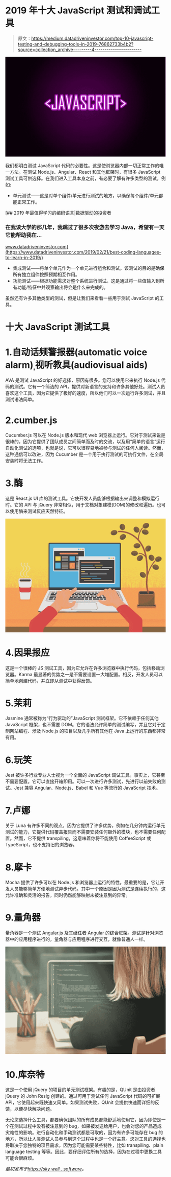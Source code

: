 # 2019 年十大 JavaScript 测试和调试工具

> 原文：<https://medium.datadriveninvestor.com/top-10-javascript-testing-and-debugging-tools-in-2019-76862733b4b2?source=collection_archive---------4----------------------->

![](img/0eb7d1188f6c4279113fe208756a6840.png)

我们都明白测试 JavaScript 代码的必要性。这是使浏览器内部一切正常工作的唯一方法。在测试 Node.js、Angular、React 和其他框架时，有很多 JavaScript 测试工具可供选择。在我们进入工具本身之前，有必要了解有许多类型的测试，例如:

*   单元测试——这是对单个组件/单元进行测试的地方，以确保每个组件/单元都能正常工作。

[](https://www.datadriveninvestor.com/2019/02/21/best-coding-languages-to-learn-in-2019/) [## 2019 年最值得学习的编码语言|数据驱动的投资者

### 在我读大学的那几年，我跳过了很多次夜游去学习 Java，希望有一天它能帮助我在…

www.datadriveninvestor.com](https://www.datadriveninvestor.com/2019/02/21/best-coding-languages-to-learn-in-2019/) 

*   集成测试——将单个单元作为一个单元进行组合和测试。该测试的目的是确保所有独立组件按照预期相互作用。
*   功能测试——根据功能需求对整个系统进行测试。这是通过将一些值输入到所有功能/特征中并观察输出将会是什么来完成的。

虽然还有许多其他类型的测试，但是让我们来看看一些用于测试 JavaScript 的工具。

# 十大 JavaScript 测试工具

# 1.自动话频警报器(automatic voice alarm)ˌ视听教具(audiovisual aids)

AVA 是测试 JavaScript 的好选择，原因有很多。您可以使用它来执行 Node.js 代码的测试。它有一个简洁的 API，提供对新语言的支持和许多其他好处。测试人员喜欢这个工具，因为它提供了极好的速度，所以他们可以一次运行许多测试，并且测试语法简单。

# 2.cumber.js

Cucumber.js 可以在 Node.js 版本和现代 web 浏览器上运行。它对于测试来说是很棒的，因为它提供了团队成员之间简单而及时的交流，以及用“简单的语言”运行自动化测试的选项，也就是说，它可以很容易地被参与测试的任何人阅读。然而，这种通信可以改进，因为 Cucumber 是一个用于执行测试的可执行文件，在全局安装时将无法工作。

# 3.酶

这是 React.js UI 库的测试工具。它使开发人员能够根据输出来调整和模拟运行时。它的 API 与 jQuery 非常相似，用于文档对象建模(DOM)的修改和遍历。也可以使用酶来测试反应天然特征。

![](img/2ce9e343142e3bccad2a28a48d2e7ef7.png)

# 4.因果报应

这是一个很棒的 JS 测试工具，因为它允许在许多浏览器中执行代码，包括移动浏览器。Karma 最显著的优势之一是不需要设置一大堆配置。相反，开发人员可以简单地创建代码，并立即从测试中获得反馈。

# 5.茉莉

Jasmine 通常被称为“行为驱动的”JavaScript 测试框架。它不依赖于任何其他 JavaScript 框架，也不需要 DOM。它的语法允许简单的测试编写，并且它对于定制网站编程、涉及 Node.js 的项目以及几乎所有其他在 Java 上运行的东西都非常有用。

# 6.玩笑

Jest 被许多行业专业人士视为一个全面的 JavaScript 调试工具。事实上，它甚至不需要配置。它可以直接开箱即用。可以一次进行许多测试，先进行以前失败的测试。Jest 兼容 Angular、Node.js、Babel 和 Vue 等流行的 JavaScript 技术。

# 7.卢娜

关于 Luna 有许多不同的观点，因为它提供了许多优势，例如在几分钟内运行单元测试的能力，它提供代码覆盖报告而不需要安装任何额外的模块，也不需要任何配置。然而，它不提供 transpiling，这意味着你将不能使用 CoffeeScript 或 TypeScript，也不支持旧的浏览器。

# 8.摩卡

Mocha 提供了许多可以在 Node.js 和浏览器上运行的特性。最重要的是，它让开发人员能够简单方便地测试异步代码。其中一个原因是因为测试是连续执行的，这允许准确和灵活的报告，同时仍然能够映射未被注意到的异常。

# 9.量角器

量角器是一个测试 Angular.js 及其继任者 Angular 的综合框架。测试是针对浏览器中的应用程序进行的，量角器与应用程序进行交互，就像普通人一样。

![](img/c5d2808a3bbb04628797b8bc7b89a02c.png)

# 10.库奈特

这是一个使用 jQuery 的项目的单元测试框架。有趣的是，QUnit 是由投资者 jQuery 的 John Resig 创建的。通过可用于测试任何 JavaScript 代码的可扩展 API，它使用起来既快速又简单。如果测试失败，QUnit 会提供快速而详细的反馈，以便尽快解决问题。

无论您选择什么工具，都要确保团队的所有成员都能舒适地使用它，因为即使是一个在测试过程中没有被注意到的 bug，如果被发送给用户，也会对您的产品造成灾难性的影响。进行自动化和手动测试都是可取的，因为有许多可能存在 bug 的地方，所以让人类测试人员参与到这个过程中也是一个好主意。您对工具的选择也将取决于您独特的项目需求，因为您可能需要某些特性，比如 transpiling、plain language testing 等等。因此，要仔细评估所有的选择，因为在过程中更换工具可能会很麻烦。

*最初发布于*[*https://sky well . software*](https://skywell.software/blog/top-10-javascript-testing-and-debugging-tools-in-2019/?fbclid=IwAR3umztTmTBWe2O2dxJutfwZEWRjQ-fCqCNf1izVbk78-laws2Mpegy7Gcg)*。*